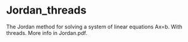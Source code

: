 # Jordan_threads
The Jordan method for solving a system of linear equations Ax=b. With threads. More info in Jordan.pdf.
